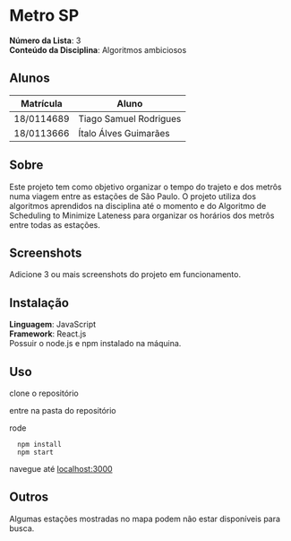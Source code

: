 # Metro SP

**Número da Lista**: 3<br>
**Conteúdo da Disciplina**: Algoritmos ambiciosos<br>

## Alunos

| Matrícula  | Aluno                  |
| ---------- | ---------------------- |
| 18/0114689 | Tiago Samuel Rodrigues |
| 18/0113666 | Ítalo Álves Guimarães  |

## Sobre

Este projeto tem como objetivo organizar o tempo do trajeto e dos metrôs numa viagem entre as estações de São Paulo. O projeto utiliza dos algoritmos aprendidos na disciplina até o momento e do Algoritmo de Scheduling to Minimize Lateness para organizar os horários dos metrôs entre todas as estações.

## Screenshots

Adicione 3 ou mais screenshots do projeto em funcionamento.

## Instalação

**Linguagem**: JavaScript<br>
**Framework**: React.js<br>
Possuir o node.js e npm instalado na máquina.

## Uso

clone o repositório

entre na pasta do repositório

rode

```
  npm install
  npm start
```

navegue até [localhost:3000](http://localhost:3000)

## Outros

Algumas estações mostradas no mapa podem não estar disponíveis para busca.
